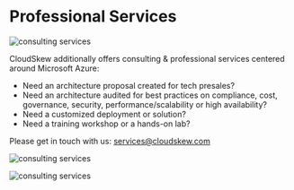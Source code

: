 # Professional Services

![consulting services](https://assets.cloudskew.com/assets/misc/professional-services-2.jpg)

CloudSkew additionally offers consulting & professional services centered around Microsoft Azure:

* Need an architecture proposal created for tech presales?
* Need an architecture audited for best practices on compliance, cost, governance, security, performance/scalability or high availability?
* Need a customized deployment or solution?
* Need a training workshop or a hands-on lab?

Please get in touch with us: [services@cloudskew.com](mailto:services@cloudskew.com)

![consulting services](https://assets.cloudskew.com/assets/misc/professional-services-0.jpg)

![consulting services](https://assets.cloudskew.com/assets/misc/professional-services-1.jpg)

